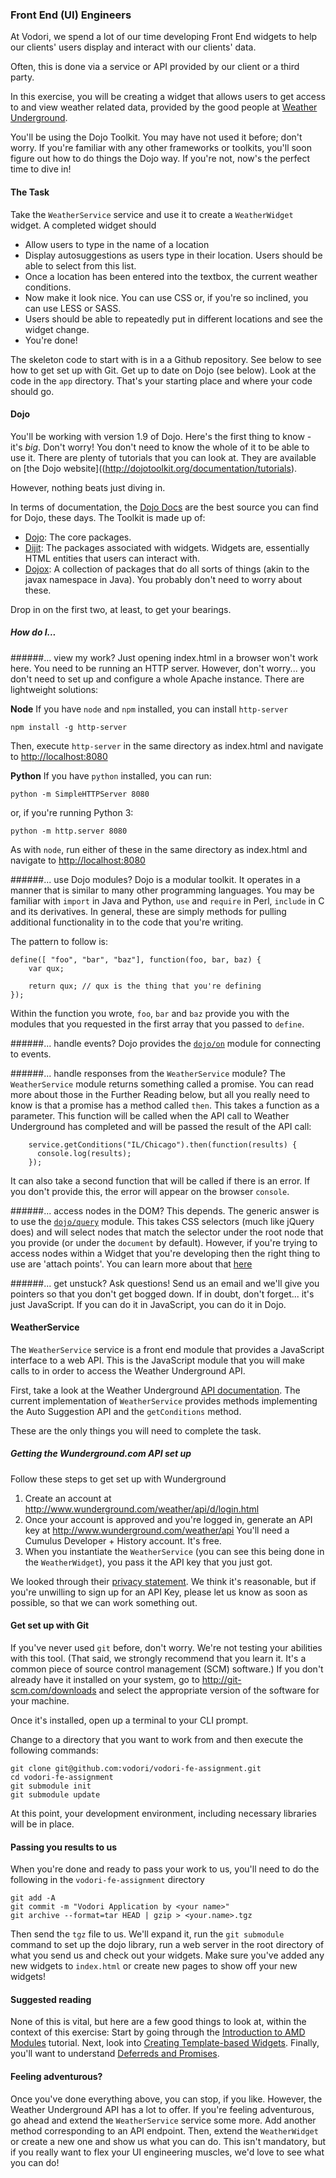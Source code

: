 ### Front End (UI) Engineers
At Vodori, we spend a lot of our time developing Front End widgets to help our clients' users display and interact with our clients' data.

Often, this is done via a service or API provided by our client or a third party.

In this exercise, you will be creating a widget that allows users to get access to and view weather related data, provided by the good people at [Weather Underground](http://www.wunderground.com/).

You'll be using the Dojo Toolkit. You may have not used it before; don't worry. If you're familiar with any other frameworks or toolkits, you'll soon figure out how to do things the Dojo way. If you're not, now's the perfect time to dive in!

#### The Task
Take the `WeatherService` service and use it to create a `WeatherWidget` widget. A completed widget should

 - Allow users to type in the name of a location
 - Display autosuggestions as users type in their location. Users should be able to select from this list.
 - Once a location has been entered into the textbox, the current weather conditions.
 - Now make it look nice. You can use CSS or, if you're so inclined, you can use LESS or SASS.
 - Users should be able to repeatedly put in different locations and see the widget change.
 - You're done!

The skeleton code to start with is in a a Github repository. See below to see how to get set up with Git.
Get up to date on Dojo (see below).
Look at the code in the `app` directory. That's your starting place and where your code should go.

#### Dojo
You'll be working with version 1.9 of Dojo.
Here's the first thing to know - it's *big*. Don't worry! You don't need to know the whole of it to be able to use it.
There are plenty of tutorials that you can look at. They are available on [the Dojo website]((http://dojotoolkit.org/documentation/tutorials).

However, nothing beats just diving in.

In terms of documentation, the [Dojo Docs](http://livedocs.dojotoolkit.org/) are the best source you can find for Dojo, these days. The Toolkit is made up of:

 - [Dojo](http://livedocs.dojotoolkit.org/dojo/index): The core packages.
 - [Dijit](http://livedocs.dojotoolkit.org/dijit/index): The packages associated with widgets. Widgets are, essentially HTML entities that users can interact with.
 - [Dojox](http://livedocs.dojotoolkit.org/dojox/index): A collection of packages that do all sorts of things (akin to the javax namespace in Java). You probably don't need to worry about these.

Drop in on the first two, at least, to get your bearings.

##### How do I...

######... view my work?
Just opening index.html in a browser won't work here. You need to be running an HTTP server. However, don't worry... you
don't need to set up and configure a whole Apache instance. There are lightweight solutions:

**Node**
If you have `node` and `npm` installed, you can install `http-server`

    npm install -g http-server

Then, execute `http-server` in the same directory as index.html and navigate to [http://localhost:8080](http://localhost:8080)

**Python**
If you have `python` installed, you can run:

    python -m SimpleHTTPServer 8080

or, if you're running Python 3:

    python -m http.server 8080

As with `node`, run either of these in the same directory as index.html and navigate to [http://localhost:8080](http://localhost:8080)

######... use Dojo modules?
Dojo is a modular toolkit. It operates in a manner that is similar to many other programming languages. You may be familiar with `import` in Java and Python, `use` and `require` in Perl, `include` in C and its derivatives. In general, these are simply methods for pulling additional functionality in to the code that you're writing.

The pattern to follow is:

    define([ "foo", "bar", "baz"], function(foo, bar, baz) {
        var qux;

        return qux; // qux is the thing that you're defining
    });

Within the function you wrote, `foo`, `bar` and `baz` provide you with the modules that you requested in the first array that you passed to `define`.


######... handle events?
Dojo provides the [`dojo/on`](http://livedocs.dojotoolkit.org/dojo/on) module for connecting to events.

######... handle responses from the `WeatherService` module?
The `WeatherService` module returns something called a promise. You can read more about those in the Further Reading below, but all you really need to know is that a promise has a method called `then`. This takes a function as a parameter. This function will be called when the API call to Weather Underground has completed and will be passed the result of the API call:

        service.getConditions("IL/Chicago").then(function(results) {
          console.log(results);
        });

It can also take a second function that will be called if there is an error. If you don't provide this, the error will appear on the browser `console`.

######... access nodes in the DOM?
This depends. The generic answer is to use the [`dojo/query`](http://livedocs.dojotoolkit.org/dojo/query) module. This takes CSS selectors (much like jQuery does) and will select nodes that match the selector under the root node that you provide (or under the `document` by default). However, if you're trying to access nodes within a Widget that you're developing then the right thing to use are 'attach points'. You can learn more about that [here](http://livedocs.dojotoolkit.org/quickstart/writingWidgets)

######... get unstuck?
Ask questions! Send us an email and we'll give you pointers so that you don't get bogged down. If in doubt, don't forget... it's just JavaScript. If you can do it in JavaScript, you can do it in Dojo.


#### WeatherService
The `WeatherService` service is a front end module that provides a JavaScript interface to a web API. This is the JavaScript
module that you will make calls to in order to access the Weather Underground API.

First, take a look at the Weather Underground [API documentation](http://www.wunderground.com/weather/api/d/docs). The
current implementation of `WeatherService` provides methods implementing the Auto Suggestion API and the `getConditions` method.

These are the only things you will need to complete the task.

##### Getting the Wunderground.com API set up
Follow these steps to get set up with Wunderground

 1. Create an account at http://www.wunderground.com/weather/api/d/login.html
 2. Once your account is approved and you're logged in, generate an API key at http://www.wunderground.com/weather/api
    You'll need a Cumulus Developer + History account. It's free.
 3. When you instantiate the `WeatherService` (you can see this being done in the `WeatherWidget`), you pass it the API key that you just got.

 We looked through their [privacy statement](http://www.wunderground.com/members/tos.asp#privacy). We think it's reasonable, but if you're unwilling to sign up for an API Key, please let us know as soon as possible, so that we can work something out.

#### Get set up with Git
If you've never used `git` before, don't worry. We're not testing your abilities with this tool. (That said, we strongly recommend that you learn it. It's a common piece of source control management (SCM) software.)
If you don't already have it installed on your system, go to http://git-scm.com/downloads and select the appropriate version of the software for your machine.

Once it's installed, open up a terminal to your CLI prompt.

Change to a directory that you want to work from and then execute the following commands:

    git clone git@github.com:vodori/vodori-fe-assignment.git
    cd vodori-fe-assignment
    git submodule init
    git submodule update

At this point, your development environment, including necessary libraries will be in place.


#### Passing you results to us
When you're done and ready to pass your work to us, you'll need to do the following in the `vodori-fe-assignment` directory

    git add -A
    git commit -m "Vodori Application by <your name>"
    git archive --format=tar HEAD | gzip > <your.name>.tgz

Then send the `tgz` file to us. We'll expand it, run the `git submodule` command to set up the dojo library, run a web server in the root directory of what you send us and check out your widgets. Make sure you've added any new widgets to `index.html` or create new pages to show off your new widgets!

#### Suggested reading
None of this is vital, but here are a few good things to look at, within the context of this exercise:
Start by going through the [Introduction to AMD Modules](http://dojotoolkit.org/documentation/tutorials/1.9/modules/) tutorial.
Next, look into [Creating Template-based Widgets](http://dojotoolkit.org/documentation/tutorials/1.9/templated/).
Finally, you'll want to understand [Deferreds and Promises](http://dojotoolkit.org/documentation/tutorials/1.9/promises/).

#### Feeling adventurous?
Once you've done everything above, you can stop, if you like. However, the Weather Underground API has a lot to offer. If you're feeling adventurous, go ahead and extend the `WeatherService` service some more. Add another method corresponding to an API endpoint. Then, extend the `WeatherWidget` or create a new one and show us what you can do. This isn't mandatory, but if you really want to flex your UI engineering muscles, we'd love to see what you can do!